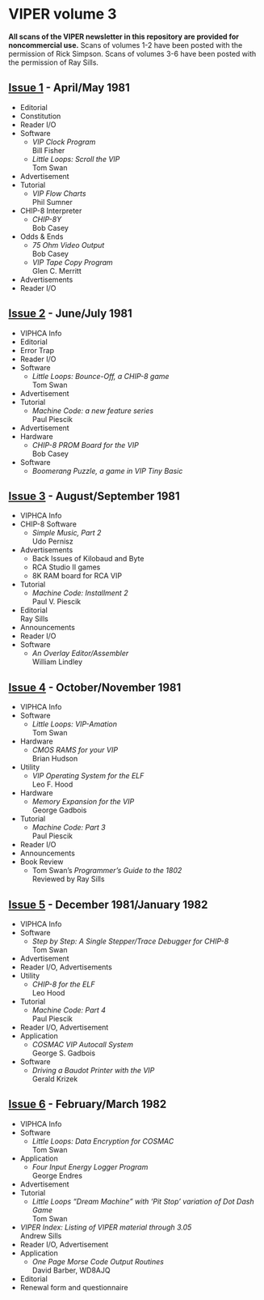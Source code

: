 # VIPER volume 3

**All scans of the VIPER newsletter in this repository are provided for
noncommercial use.** Scans of volumes 1-2 have been posted with the permission
of Rick Simpson. Scans of volumes 3-6 have been posted with the permission of
Ray Sills.

## [Issue 1](issue1.pdf) - April/May 1981

- Editorial
- Constitution
- Reader I/O
- Software
    + *VIP Clock Program*  
      Bill Fisher
    + *Little Loops: Scroll the VIP*  
      Tom Swan
- Advertisement
- Tutorial
    + *VIP Flow Charts*  
      Phil Sumner
- CHIP-8 Interpreter
    + *CHIP-8Y*  
      Bob Casey
- Odds & Ends
    + *75 Ohm Video Output*  
      Bob Casey
    + *VIP Tape Copy Program*  
      Glen C. Merritt
- Advertisements
- Reader I/O

## [Issue 2](issue2.pdf) - June/July 1981

- VIPHCA Info
- Editorial
- Error Trap
- Reader I/O
- Software
    + *Little Loops: Bounce-Off, a CHIP-8 game*  
      Tom Swan
- Advertisement
- Tutorial
    + *Machine Code: a new feature series*  
      Paul Piescik
- Advertisement
- Hardware
    + *CHIP-8 PROM Board for the VIP*  
      Bob Casey
- Software
    + *Boomerang Puzzle, a game in VIP Tiny Basic*

## [Issue 3](issue3.pdf) - August/September 1981

- VIPHCA Info
- CHIP-8 Software
    + *Simple Music, Part 2*  
      Udo Pernisz
- Advertisements
    + Back Issues of Kilobaud and Byte
    + RCA Studio II games
    + 8K RAM board for RCA VIP
- Tutorial
    + *Machine Code: Installment 2*  
      Paul V. Piescik
- Editorial  
  Ray Sills
- Announcements
- Reader I/O
- Software
    + *An Overlay Editor/Assembler*  
      William Lindley

## [Issue 4](issue4.pdf) - October/November 1981

- VIPHCA Info
- Software
  + *Little Loops: VIP-Amation*  
    Tom Swan
- Hardware
  + *CMOS RAMS for your VIP*  
    Brian Hudson
- Utility
  + *VIP Operating System for the ELF*  
    Leo F. Hood
- Hardware
  + *Memory Expansion for the VIP*  
    George Gadbois
- Tutorial
  + *Machine Code: Part 3*  
    Paul Piescik
- Reader I/O
- Announcements
- Book Review
  + Tom Swan’s *Programmer’s Guide to the 1802*  
    Reviewed by Ray Sills

## [Issue 5](issue5.pdf) - December 1981/January 1982

- VIPHCA Info
- Software
  + *Step by Step: A Single Stepper/Trace Debugger for CHIP-8*  
    Tom Swan
- Advertisement
- Reader I/O, Advertisements
- Utility
  + *CHIP-8 for the ELF*  
    Leo Hood
- Tutorial
  + *Machine Code: Part 4*  
    Paul Piescik
- Reader I/O, Advertisement
- Application
  + *COSMAC VIP Autocall System*  
    George S. Gadbois
- Software
  + *Driving a Baudot Printer with the VIP*  
    Gerald Krizek

## [Issue 6](issue6.pdf) - February/March 1982

- VIPHCA Info
- Software
  + *Little Loops: Data Encryption for COSMAC*  
    Tom Swan
- Application
  + *Four Input Energy Logger Program*  
    George Endres
- Advertisement
- Tutorial
  + *Little Loops “Dream Machine” with ‘Pit Stop’ variation of Dot Dash Game*  
    Tom Swan
- *VIPER Index: Listing of VIPER material through 3.05*  
  Andrew Sills
- Reader I/O, Advertisement
- Application
  + *One Page Morse Code Output Routines*  
    David Barber, WD8AJQ
- Editorial
- Renewal form and questionnaire
